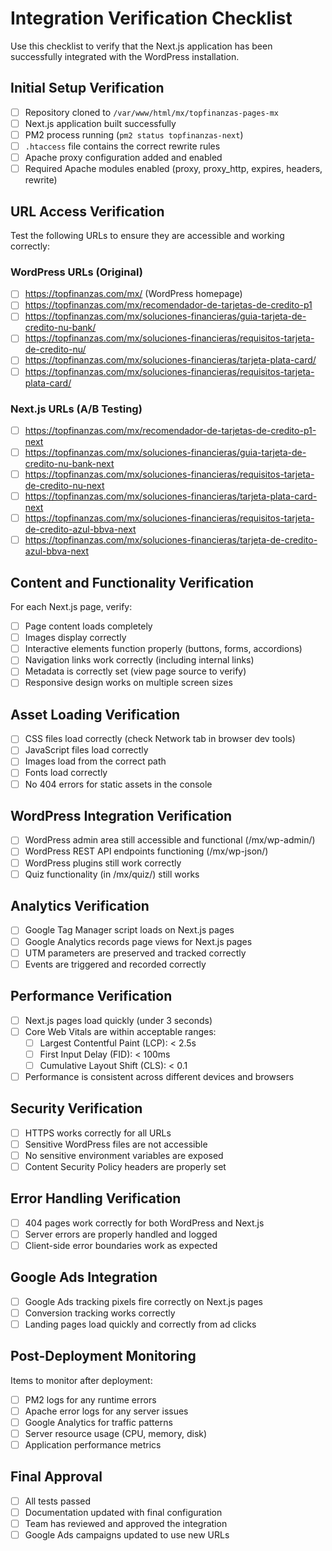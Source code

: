 # Integration Verification Checklist

Use this checklist to verify that the Next.js application has been successfully integrated with the WordPress installation.

## Initial Setup Verification

- [ ] Repository cloned to `/var/www/html/mx/topfinanzas-pages-mx`
- [ ] Next.js application built successfully
- [ ] PM2 process running (`pm2 status topfinanzas-next`)
- [ ] `.htaccess` file contains the correct rewrite rules
- [ ] Apache proxy configuration added and enabled
- [ ] Required Apache modules enabled (proxy, proxy_http, expires, headers, rewrite)

## URL Access Verification

Test the following URLs to ensure they are accessible and working correctly:

### WordPress URLs (Original)

- [ ] <https://topfinanzas.com/mx/> (WordPress homepage)
- [ ] <https://topfinanzas.com/mx/recomendador-de-tarjetas-de-credito-p1>
- [ ] <https://topfinanzas.com/mx/soluciones-financieras/guia-tarjeta-de-credito-nu-bank/>
- [ ] <https://topfinanzas.com/mx/soluciones-financieras/requisitos-tarjeta-de-credito-nu/>
- [ ] <https://topfinanzas.com/mx/soluciones-financieras/tarjeta-plata-card/>
- [ ] <https://topfinanzas.com/mx/soluciones-financieras/requisitos-tarjeta-plata-card/>

### Next.js URLs (A/B Testing)

- [ ] <https://topfinanzas.com/mx/recomendador-de-tarjetas-de-credito-p1-next>
- [ ] <https://topfinanzas.com/mx/soluciones-financieras/guia-tarjeta-de-credito-nu-bank-next>
- [ ] <https://topfinanzas.com/mx/soluciones-financieras/requisitos-tarjeta-de-credito-nu-next>
- [ ] <https://topfinanzas.com/mx/soluciones-financieras/tarjeta-plata-card-next>
- [ ] <https://topfinanzas.com/mx/soluciones-financieras/requisitos-tarjeta-de-credito-azul-bbva-next>
- [ ] <https://topfinanzas.com/mx/soluciones-financieras/tarjeta-de-credito-azul-bbva-next>

## Content and Functionality Verification

For each Next.js page, verify:

- [ ] Page content loads completely
- [ ] Images display correctly
- [ ] Interactive elements function properly (buttons, forms, accordions)
- [ ] Navigation links work correctly (including internal links)
- [ ] Metadata is correctly set (view page source to verify)
- [ ] Responsive design works on multiple screen sizes

## Asset Loading Verification

- [ ] CSS files load correctly (check Network tab in browser dev tools)
- [ ] JavaScript files load correctly
- [ ] Images load from the correct path
- [ ] Fonts load correctly
- [ ] No 404 errors for static assets in the console

## WordPress Integration Verification

- [ ] WordPress admin area still accessible and functional (/mx/wp-admin/)
- [ ] WordPress REST API endpoints functioning (/mx/wp-json/)
- [ ] WordPress plugins still work correctly
- [ ] Quiz functionality (in /mx/quiz/) still works

## Analytics Verification

- [ ] Google Tag Manager script loads on Next.js pages
- [ ] Google Analytics records page views for Next.js pages
- [ ] UTM parameters are preserved and tracked correctly
- [ ] Events are triggered and recorded correctly

## Performance Verification

- [ ] Next.js pages load quickly (under 3 seconds)
- [ ] Core Web Vitals are within acceptable ranges:
  - [ ] Largest Contentful Paint (LCP): < 2.5s
  - [ ] First Input Delay (FID): < 100ms
  - [ ] Cumulative Layout Shift (CLS): < 0.1
- [ ] Performance is consistent across different devices and browsers

## Security Verification

- [ ] HTTPS works correctly for all URLs
- [ ] Sensitive WordPress files are not accessible
- [ ] No sensitive environment variables are exposed
- [ ] Content Security Policy headers are properly set

## Error Handling Verification

- [ ] 404 pages work correctly for both WordPress and Next.js
- [ ] Server errors are properly handled and logged
- [ ] Client-side error boundaries work as expected

## Google Ads Integration

- [ ] Google Ads tracking pixels fire correctly on Next.js pages
- [ ] Conversion tracking works correctly
- [ ] Landing pages load quickly and correctly from ad clicks

## Post-Deployment Monitoring

Items to monitor after deployment:

- [ ] PM2 logs for any runtime errors
- [ ] Apache error logs for any server issues
- [ ] Google Analytics for traffic patterns
- [ ] Server resource usage (CPU, memory, disk)
- [ ] Application performance metrics

## Final Approval

- [ ] All tests passed
- [ ] Documentation updated with final configuration
- [ ] Team has reviewed and approved the integration
- [ ] Google Ads campaigns updated to use new URLs
